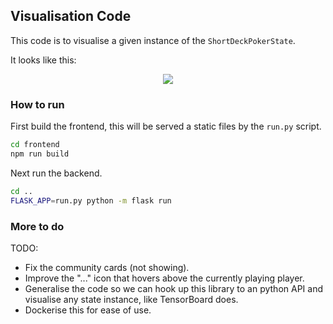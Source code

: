 ## Visualisation Code

This code is to visualise a given instance of the `ShortDeckPokerState`.

It looks like this:
<p align="center">
  <img src="https://github.com/fedden/pluribus-poker-AI/blob/develop/assets/visualisation.png">
</p>

### How to run

First build the frontend, this will be served a static files by the `run.py` script.
```bash
cd frontend
npm run build
```

Next run the backend.
```bash
cd .. 
FLASK_APP=run.py python -m flask run 
```

### More to do

TODO:
* Fix the community cards (not showing).
* Improve the "..." icon that hovers above the currently playing player.
* Generalise the code so we can hook up this library to an python API and visualise any state instance, like TensorBoard does.
* Dockerise this for ease of use.
